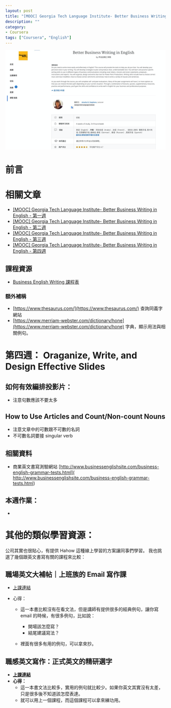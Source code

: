 ```yaml
---
layout: post
title: "[MOOC] Georgia Tech Language Institute- Better Business Writing in English - 第四週"
description: ""
category: 
- Coursera
tags: ["Coursera", "English"]
---
```


![image-20220128163717165](../images/2021/image-20220128163717165.png)

# 前言





# 相關文章

- [[MOOC] Georgia Tech Language Institute- Better Business Writing in English - 第一週](https://www.evanlin.com/moocs-eng-writing-1/)
- [[MOOC] Georgia Tech Language Institute- Better Business Writing in English - 第二週](https://www.evanlin.com/moocs-eng-writing-2/)
- [[MOOC] Georgia Tech Language Institute- Better Business Writing in English - 第三週](https://www.evanlin.com/moocs-eng-writing-3/)
- [[MOOC] Georgia Tech Language Institute- Better Business Writing in English - 第四週](https://www.evanlin.com/moocs-eng-writing-4/)

## 課程資源

- [Business English Writing 課程表](https://www.coursera.org/learn/business-writing-english/home/info)

### 額外補稱

- [https://www.thesaurus.com/](https://www.thesaurus.com/)  查詢同義字網站
- [https://www.merriam-webster.com/dictionary/hone](https://www.merriam-webster.com/dictionary/hone) 字典，顯示用法與相關例句。

# 第四週： Oraganize, Write, and Design Effective Slides

## 如何有效編排投影片：

- 注意句數應該不要太多

## How to Use Articles and Count/Non-count Nouns

- 注意文章中的可數跟不可數的名詞
- 不可數名詞要接 singular verb 

## 相關資料

- 商業英文書寫測驗網站 [http://www.businessenglishsite.com/business-english-grammar-tests.html]( http://www.businessenglishsite.com/business-english-grammar-tests.html)

  

## 本週作業： 

- 



# 其他的類似學習資源：

公司其實也很貼心，有提供 Hahow  這種線上學習的方案讓同事們學習。 我也挑選了幾個跟英文書寫有關的課程來比較：

## 職場英文大補帖｜上班族的 Email 寫作課

- [上課連結](https://linecorp.business.hahow.in/courses/t6T3TDMKPJt83B7AB2UeqQ)

- 心得：

  - 這一本書比較沒有在看文法，但是講師有提供很多的經典例句，讓你寫 email 的時候，有很多例句，比如說：

    - 開場該怎麼寫？
    - 結尾建議寫法？

  - 裡面有很多有用的例句，可以拿來抄。

    

## 職感英文寫作：正式英文的精研選字

- **[上課連結](https://linecorp.business.hahow.in/courses/t6T3TDMKPJt83B7AB2UeqQ)**
- **心得：**
  - 這一本書文法比較多，實用的例句就比較少。如果你英文其實沒有太差，只是很多後不知道該怎麼表達。
  - 就可以用上一個課程，而這個課程可以拿來練功用。
